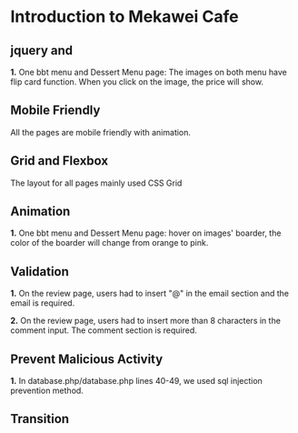 # Introduction to Mekawei Cafe #

## jquery and ##

**1.** One bbt menu and Dessert Menu page: The images on both menu have flip card function. When you click on the image, the price will show.

## Mobile Friendly ##

All the pages are mobile friendly with animation.  

## Grid and Flexbox ##

The layout for all pages mainly used CSS Grid

## Animation ##

**1.** One bbt menu and Dessert Menu page: hover on images' boarder, the color of the boarder will change from orange to pink.  

## Validation ##

**1.** On the review page, users had to insert "@" in the email section and the email is required.

**2.** On the review page, users had to insert more than 8 characters in the comment input. The comment section is required.

## Prevent Malicious Activity ##

**1.** In database.php/database.php lines 40-49, we used sql injection prevention method.


## Transition ## 